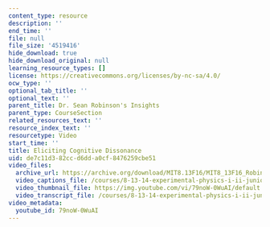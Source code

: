 ```yaml
---
content_type: resource
description: ''
end_time: ''
file: null
file_size: '4519416'
hide_download: true
hide_download_original: null
learning_resource_types: []
license: https://creativecommons.org/licenses/by-nc-sa/4.0/
ocw_type: ''
optional_tab_title: ''
optional_text: ''
parent_title: Dr. Sean Robinson's Insights
parent_type: CourseSection
related_resources_text: ''
resource_index_text: ''
resourcetype: Video
start_time: ''
title: Eliciting Cognitive Dissonance
uid: de7c11d3-82cc-d6dd-a0cf-8476259cbe51
video_files:
  archive_url: https://archive.org/download/MIT8.13F16/MIT8_13F16_Robinson_Cognitive_Dissonance_300k.mp4
  video_captions_file: /courses/8-13-14-experimental-physics-i-ii-junior-lab-fall-2016-spring-2017/2333b9e108db5766a58bf6df585f88f6_79noW-0WuAI.vtt
  video_thumbnail_file: https://img.youtube.com/vi/79noW-0WuAI/default.jpg
  video_transcript_file: /courses/8-13-14-experimental-physics-i-ii-junior-lab-fall-2016-spring-2017/53fe26685e7de5cfd81ba3c3c40ea8b5_79noW-0WuAI.pdf
video_metadata:
  youtube_id: 79noW-0WuAI
---
```

